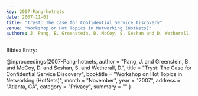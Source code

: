 ```yaml
---
key: 2007-Pang-hotnets
date: 2007-11-01
title: "Tryst: The Case for Confidential Service Discovery"
venue: "Workshop on Hot Topics in Networking (HotNets)"
authors: J. Pang, B. Greenstein, D. McCoy, S. Seshan and D. Wetherall
---
```


Bibtex Entry:

@inproceedings{2007-Pang-hotnets,
    author = "Pang, J. and Greenstein, B. and McCoy, D. and Seshan, S. and Wetherall, D.",
    title = "Tryst: The Case for Confidential Service Discovery",
    booktitle = "Workshop on Hot Topics in Networking (HotNets)",
    month = "November",
    year = "2007",
    address = "Atlanta, GA",
    category = "Privacy",
    summary = ""
}

